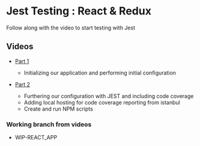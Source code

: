 # Jest Testing : React & Redux
Follow along with the video to start testing with Jest

## Videos
- [Part 1](https://www.youtube.com/watch?v=FFjYW7bbzo8)
  - Initializing our application and performing initial configuration

- [Part 2](https://youtu.be/9o1h_kH09dU)
  - Furthering our configuration with JEST and including code coverage
  - Adding local hosting for code coverage reporting from istanbul 
  - Create and run NPM scripts

### Working branch from videos 
- WIP-REACT_APP
